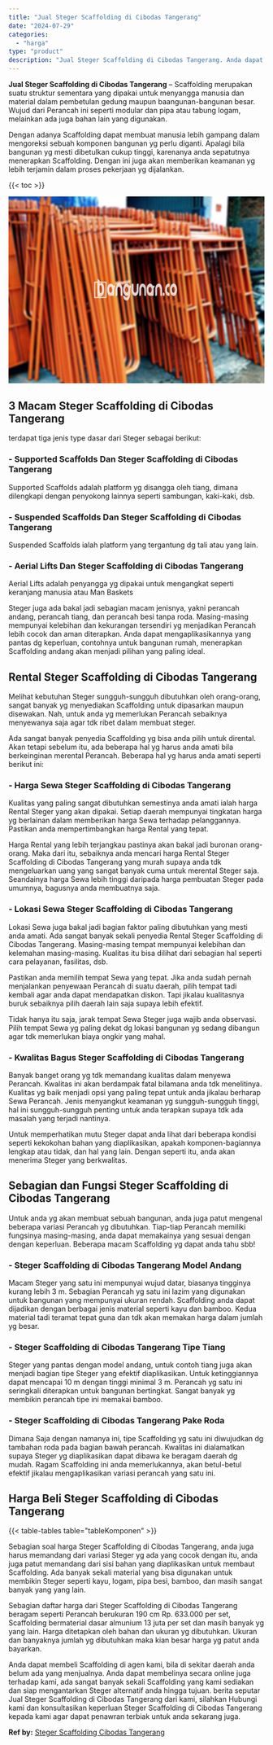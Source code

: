 ```yaml
---
title: "Jual Steger Scaffolding di Cibodas Tangerang"
date: "2024-07-29"
categories: 
  - "harga"
type: "product"
description: "Jual Steger Scaffolding di Cibodas Tangerang. Anda dapat membeli Scaffolding di agen kami, bila di sekitar daerah anda belum ada yang menjualnya. Anda dapat..."
---
```


**Jual Steger Scaffolding di Cibodas Tangerang** – Scaffolding merupakan suatu struktur sementara yang dipakai untuk menyangga manusia dan material dalam pembetulan gedung maupun baangunan-bangunan besar. Wujud dari Perancah ini seperti modular dan pipa atau tabung logam, melainkan ada juga bahan lain yang digunakan.

Dengan adanya Scaffolding dapat membuat manusia lebih gampang dalam mengoreksi sebuah komponen bangunan yg perlu diganti. Apalagi bila bangunan yg mesti dibetulkan cukup tinggi, karenanya anda sepatutnya menerapkan Scaffolding. Dengan ini juga akan memberikan keamanan yg lebih terjamin dalam proses pekerjaan yg dijalankan.

{{< toc >}}

![Jual Steger Scaffolding di Cibodas Tangerang](/images/sewa-scaffolding-steger-06.png)

## 3 Macam Steger Scaffolding di Cibodas Tangerang

terdapat tiga jenis type dasar dari Steger sebagai berikut:

### \- Supported Scaffolds Dan Steger Scaffolding di Cibodas Tangerang

Supported Scaffolds adalah platform yg disangga oleh tiang, dimana dilengkapi dengan penyokong lainnya seperti sambungan, kaki-kaki, dsb.

### \- Suspended Scaffolds Dan Steger Scaffolding di Cibodas Tangerang

Suspended Scaffolds ialah platform yang tergantung dg tali atau yang lain.

### \- Aerial Lifts Dan Steger Scaffolding di Cibodas Tangerang

Aerial Lifts adalah penyangga yg dipakai untuk mengangkat seperti keranjang manusia atau Man Baskets

Steger juga ada bakal jadi sebagian macam jenisnya, yakni perancah andang, perancah tiang, dan perancah besi tanpa roda. Masing-masing mempunyai kelebihan dan kekurangan tersendiri yg menjadikan Perancah lebih cocok dan aman diterapkan. Anda dapat mengaplikasikannya yang pantas dg keperluan, contohnya untuk bangunan rumah, menerapkan Scaffolding andang akan menjadi pilihan yang paling ideal.

## Rental Steger Scaffolding di Cibodas Tangerang

Melihat kebutuhan Steger sungguh-sungguh dibutuhkan oleh orang-orang, sangat banyak yg menyediakan Scaffolding untuk dipasarkan maupun disewakan. Nah, untuk anda yg memerlukan Perancah sebaiknya menyewanya saja agar tdk ribet dalam membuat steger.

Ada sangat banyak penyedia Scaffolding yg bisa anda pilih untuk dirental. Akan tetapi sebelum itu, ada beberapa hal yg harus anda amati bila berkeinginan merental Perancah. Beberapa hal yg harus anda amati seperti berikut ini:

### \- Harga Sewa Steger Scaffolding di Cibodas Tangerang

Kualitas yang paling sangat dibutuhkan semestinya anda amati ialah harga Rental Steger yang akan dipakai. Setiap daerah mempunyai tingkatan harga yg berlainan dalam memberikan harga Sewa terhadap pelanggannya. Pastikan anda mempertimbangkan harga Rental yang tepat.

Harga Rental yang lebih terjangkau pastinya akan bakal jadi buronan orang-orang. Maka dari itu, sebaiknya anda mencari harga Rental Steger Scaffolding di Cibodas Tangerang yang murah supaya anda tdk mengeluarkan uang yang sangat banyak cuma untuk merental Steger saja. Seandainya harga Sewa lebih tinggi daripada harga pembuatan Steger pada umumnya, bagusnya anda membuatnya saja.

### \- Lokasi Sewa Steger Scaffolding di Cibodas Tangerang

Lokasi Sewa juga bakal jadi bagian faktor paling dibutuhkan yang mesti anda amati. Ada sangat banyak sekali penyedia Rental Steger Scaffolding di Cibodas Tangerang. Masing-masing tempat mempunyai kelebihan dan kelemahan masing-masing. Kualitas itu bisa dilihat dari sebagian hal seperti cara pelayanan, fasilitas, dsb.

Pastikan anda memilih tempat Sewa yang tepat. Jika anda sudah pernah menjalankan penyewaan Perancah di suatu daerah, pilih tempat tadi kembali agar anda dapat mendapatkan diskon. Tapi jikalau kualitasnya buruk sebaiknya pilih daerah lain saja supaya lebih efektif.

Tidak hanya itu saja, jarak tempat Sewa Steger juga wajib anda observasi. Pilih tempat Sewa yg paling dekat dg lokasi bangunan yg sedang dibangun agar tdk memerlukan biaya ongkir yang mahal.

### \- Kwalitas Bagus Steger Scaffolding di Cibodas Tangerang

Banyak banget orang yg tdk memandang kualitas dalam menyewa Perancah. Kwalitas ini akan berdampak fatal bilamana anda tdk menelitinya. Kualitas yg baik menjadi opsi yang paling tepat untuk anda jikalau berharap Sewa Perancah. Jenis menyangkut keamanan yg sungguh-sungguh tinggi, hal ini sungguh-sungguh penting untuk anda terapkan supaya tdk ada masalah yang terjadi nantinya.

Untuk memperhatikan mutu Steger dapat anda lihat dari beberapa kondisi seperti kekokohan bahan yang diaplikasikan, apakah komponen-bagiannya lengkap atau tidak, dan hal yang lain. Dengan seperti itu, anda akan menerima Steger yang berkwalitas.

## Sebagian dan Fungsi Steger Scaffolding di Cibodas Tangerang

Untuk anda yg akan membuat sebuah bangunan, anda juga patut mengenal beberapa variasi Perancah yg dibutuhkan. Tiap-tiap Perancah memiliki fungsinya masing-masing, anda dapat memakainya yang sesuai dengan dengan keperluan. Beberapa macam Scaffolding yg dapat anda tahu sbb!

### \- Steger Scaffolding di Cibodas Tangerang Model Andang

Macam Steger yang satu ini mempunyai wujud datar, biasanya tingginya kurang lebih 3 m. Sebagian Perancah yg satu ini lazim yang digunakan untuk bangunan yang mempunyai ukuran rendah. Scaffolding anda dapat dijadikan dengan berbagai jenis material seperti kayu dan bamboo. Kedua material tadi teramat tepat guna dan tdk akan memakan harga dalam jumlah yg besar.

### \- Steger Scaffolding di Cibodas Tangerang Tipe Tiang

Steger yang pantas dengan model andang, untuk contoh tiang juga akan menjadi bagian tipe Steger yang efektif diaplikasikan. Untuk ketinggiannya dapat mencapai 10 m dengan tinggi minimal 3 m. Perancah yg satu ini seringkali diterapkan untuk bangunan bertingkat. Sangat banyak yg membikin perancah tipe ini memakai bamboo.

### \- Steger Scaffolding di Cibodas Tangerang Pake Roda

Dimana Saja dengan namanya ini, tipe Scaffolding yg satu ini diwujudkan dg tambahan roda pada bagian bawah perancah. Kwalitas ini dialamatkan supaya Steger yg diaplikasikan dapat dibawa ke beragam daerah dg mudah. Ragam Scaffolding ini anda memerlukannya, akan betul-betul efektif jikalau mengaplikasikan variasi perancah yang satu ini.

## Harga Beli Steger Scaffolding di Cibodas Tangerang

{{< table-tables table="tableKomponen" >}}

Sebagian soal harga Steger Scaffolding di Cibodas Tangerang, anda juga harus memandang dari variasi Steger yg ada yang cocok dengan itu, anda juga patut memandang dari sisi bahan yang diaplikasikan untuk membaut Scaffolding. Ada banyak sekali material yang bisa digunakan untuk membikin Steger seperti kayu, logam, pipa besi, bamboo, dan masih sangat banyak yang yang lain.

Sebagian daftar harga dari Steger Scaffolding di Cibodas Tangerang beragam seperti Perancah berukuran 190 cm Rp. 633.000 per set, Scaffolding bermaterial dasar almunium 13 juta per set dan masih banyak yg yang lain. Harga ditetapkan oleh bahan dan ukuran yg dibutuhkan. Ukuran dan banyaknya jumlah yg dibutuhkan maka kian besar harga yg patut anda bayarkan.

Anda dapat membeli Scaffolding di agen kami, bila di sekitar daerah anda belum ada yang menjualnya. Anda dapat membelinya secara online juga terhadap kami, ada sangat banyak sekali Scaffolding yang kami sediakan dan siap mengantarkan Steger alternatif anda hingga tujuan. berita seputar Jual Steger Scaffolding di Cibodas Tangerang dari kami, silahkan Hubungi kami dan konsultasikan keperluan Steger Scaffolding di Cibodas Tangerang kepada kami agar dapat penawran terbiak untuk anda sekarang juga.

**Ref by:** [Steger Scaffolding Cibodas Tangerang](https://id.wikipedia.org/wiki/Steger)
